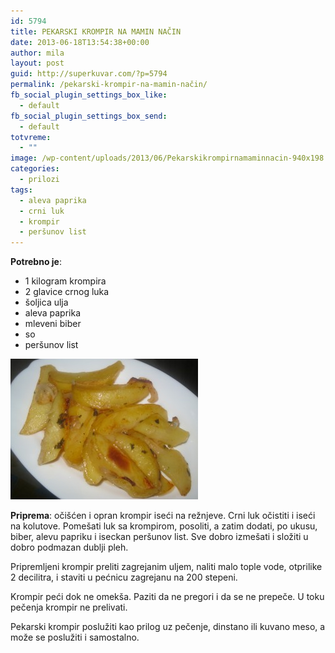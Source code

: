 ```yaml
---
id: 5794
title: PEKARSKI KROMPIR NA MAMIN NAČIN
date: 2013-06-18T13:54:38+00:00
author: mila
layout: post
guid: http://superkuvar.com/?p=5794
permalink: /pekarski-krompir-na-mamin-način/
fb_social_plugin_settings_box_like:
  - default
fb_social_plugin_settings_box_send:
  - default
totvreme:
  - ""
image: /wp-content/uploads/2013/06/Pekarskikrompirnamaminnacin-940x198.jpg
categories:
  - prilozi
tags:
  - aleva paprika
  - crni luk
  - krompir
  - peršunov list
---
```

**Potrebno je**:

  * 1 kilogram krompira
  * 2 glavice crnog luka
  * šoljica ulja
  * aleva paprika
  * mleveni biber
  * so
  * peršunov list

<img class="alignnone size-medium wp-image-5795" src="/wp-content/uploads/2013/06/Pekarskikrompirnamaminnacin-300x225.jpg" alt="Pekarskikrompirnamaminnacin" width="300" height="225" /> 

**Priprema**: očišćen i opran krompir iseći na režnjeve. Crni luk očistiti i iseći na kolutove. Pomešati luk sa krompirom, posoliti, a zatim dodati, po ukusu, biber, alevu papriku i iseckan peršunov list. Sve dobro izmešati i složiti u dobro podmazan dublji pleh.

Pripremljeni krompir preliti zagrejanim uljem, naliti malo tople vode, otprilike 2 decilitra, i staviti u pećnicu zagrejanu na 200 stepeni.

Krompir peći dok ne omekša. Paziti da ne pregori i da se ne prepeče. U toku pečenja krompir ne prelivati.

Pekarski krompir poslužiti kao prilog uz pečenje, dinstano ili kuvano meso, a može se poslužiti i samostalno.